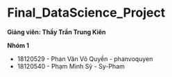# Final_DataScience_Project
**Giảng viên: Thầy Trần Trung Kiên**

**Nhóm 1**
* 18120529 - Phan Văn Võ Quyền - phanvoquyen
* 18120540 - Phạm Minh Sỹ - Sy-Pham
